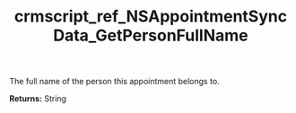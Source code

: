 ﻿---
title: crmscript_ref_NSAppointmentSyncData_GetPersonFullName
description: String NSAppointmentSyncData.GetPersonFullName()
intellisense: NSAppointmentSyncData.GetPersonFullName
keywords: NSAppointmentSyncData, GetPersonFullName
so.topic: reference
---

The full name of the person this appointment belongs to.

**Returns:** String


